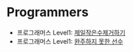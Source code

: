 # Programmers

- 프로그래머스 Level1: [제일작은수제거하기](https://programmers.co.kr/learn/courses/30/lessons/12935?language=python3)
- 프로그래머스 Level1: [완주하지 못한 선수](https://programmers.co.kr/learn/courses/30/lessons/42576)
